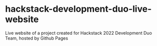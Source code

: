 # hackstack-development-duo-live-website
Live website of a project created for Hackstack 2022 Development Duo Team, hosted by Github Pages
